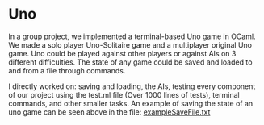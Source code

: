 # Uno
 In a group project, we implemented a terminal-based Uno game in OCaml. We made a solo player Uno-Solitaire game and a multiplayer original Uno game. Uno could be played against other players or against AIs on 3 different difficulties. The state of any game could be saved and loaded to and from a file through commands.

I directly worked on: saving and loading,  the AIs, testing every component of our project using the test.ml file (Over 1000 lines of tests), terminal commands, and other smaller tasks.
An example of saving the state of an uno game can be seen above in the file:
[exampleSaveFile.txt](../master/exampleSaveFile.txt)
